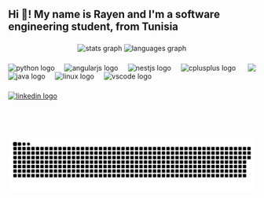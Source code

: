 <h2 align="left">Hi 👋! My name is Rayen and I'm a software engineering student, from Tunisia</h2>

###

<div align="center">
  <img src="https://github-readme-stats.vercel.app/api?username=Rayen-Slouma&show_icons=true&include_all_commits=true&theme=synthwave" height="150" alt="stats graph"  />
  <img src="https://github-readme-stats.vercel.app/api/top-langs/?username=Rayen-Slouma&layout=compact&theme=synthwave" height="150" alt="languages graph"  />
</div>

###

<img align="right" height="150" src="https://i.giphy.com/media/v1.Y2lkPTc5MGI3NjExZGVhM3YyaTZveDY5b2kyaGY1dzIwZ2Zqam1hZmY4YjkyMTJkMXkwciZlcD12MV9pbnRlcm5hbF9naWZfYnlfaWQmY3Q9Zw/vqxviVfqGAa14SgeiC/giphy.gif"  />

###

<div align="left">
  <img src="https://cdn.jsdelivr.net/gh/devicons/devicon/icons/python/python-original.svg" height="30" alt="python logo"  />
  <img width="12" />
  <img src="https://cdn.jsdelivr.net/gh/devicons/devicon/icons/angularjs/angularjs-original.svg" height="30" alt="angularjs logo"  />
  <img width="12" />
  <img src="https://cdn.jsdelivr.net/gh/devicons/devicon/icons/nestjs/nestjs-original.svg" height="30" alt="nestjs logo"  />
  <img width="12" />
  <img src="https://cdn.jsdelivr.net/gh/devicons/devicon/icons/cplusplus/cplusplus-original.svg" height="30" alt="cplusplus logo"  />
  <img width="12" />
  <img src="https://cdn.jsdelivr.net/gh/devicons/devicon/icons/java/java-original.svg" height="30" alt="java logo"  />
  <img width="12" />
  <img src="https://cdn.jsdelivr.net/gh/devicons/devicon/icons/linux/linux-original.svg" height="30" alt="linux logo"  />
  <img width="12" />
  <img src="https://cdn.jsdelivr.net/gh/devicons/devicon/icons/vscode/vscode-original.svg" height="30" alt="vscode logo"  />
  <img width="12" />

</div>

###

<div align="left">
  <a href="https://www.linkedin.com/in/rayen-slouma" target="_blank">
    <img src="https://img.shields.io/static/v1?message=LinkedIn&logo=linkedin&label=&color=0077B5&logoColor=white&labelColor=&style=for-the-badge" height="35" alt="linkedin logo"  />
  </a>
</div>

###

<picture>
  <source media="(prefers-color-scheme: dark)" srcset="https://raw.githubusercontent.com/Rayen-Slouma/Rayen-Slouma/output/github-contribution-grid-snake-dark.svg">
  <source media="(prefers-color-scheme: light)" srcset="https://raw.githubusercontent.com/Rayen-Slouma/Rayen-Slouma/output/github-contribution-grid-snake.svg">
  <img alt="github contribution grid snake animation" src="https://raw.githubusercontent.com/Rayen-Slouma/Rayen-Slouma/output/github-contribution-grid-snake.svg">
</picture>

###
